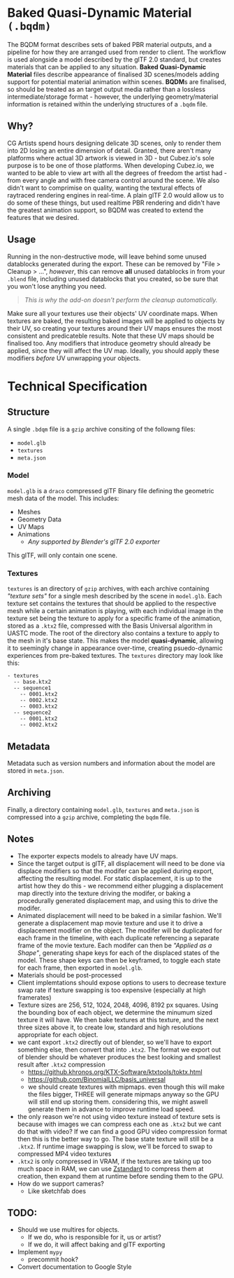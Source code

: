 # Baked Quasi-Dynamic Material `(.bqdm)` 
The BQDM format describes sets of baked PBR material outputs, and a pipeline for how they are arranged used from render to client. The workflow is used alongside a model described by the glTF 2.0 standard, but creates materials that can be applied to any situation. **Baked Quasi-Dynamic Material** files describe appearance of finalised 3D scenes/models adding support for potential material animation within scenes. **BQDM**s are finalised, so should be treated as an target output media rather than a lossless intermediate/storage format - however, the underlying geometry/material information is retained within the underlying structures of a `.bqdm` file.

## Why?
CG Artists spend hours designing delicate 3D scenes, only to render them into 2D losing an entire dimension of detail. Granted, there aren't many platforms where actual 3D artwork is viewed in 3D - but Cubez.io's sole purpose is to be one of those platforms. When developing Cubez.io, we wanted to be able to view art with all the degrees of freedom the artist had - from every angle and with free camera control around the scene. We also didn't want to comprimise on quality, wanting the textural effects of raytraced rendering engines in real-time. A plain glTF 2.0 would allow us to do some of these things, but used realtime PBR rendering and didn't have the greatest animation support, so BQDM was created to extend the features that we desired.

## Usage
Running in the non-destructive mode, will leave behind some unused datablocks generated during the export. These can be removed by "File > Cleanup > ...", *however*, this can remove **all** unused datablocks in from your `.blend` file, including unused datablocks that you created, so be sure that you won't lose anything you need.
> *This is why the add-on doesn't perform the cleanup automatically.*

Make sure all your textures use their objects' UV coordinate maps. When textures are baked, the resulting baked images will be applied to objects by their UV, so creating your textures around their UV maps ensures the most consistent and predicateble results. Note that these UV maps should be finalised too. Any modifiers that introduce geometry should already be applied, since they will affect the UV map. Ideally, you should apply these modifiers *before* UV unwrapping your objects.

# Technical Specification
## Structure
A single `.bdqm` file is a `gzip` archive consiting of the followng files:
- `model.glb`
- `textures`
- `meta.json`

### Model
`model.glb` is a `draco` compressed glTF Binary file defining the geometric mesh data of the model. This includes:
- Meshes
- Geometry Data
- UV Maps
- Animations
	- *Any supported by Blender's glTF 2.0 exporter*

This glTF, will only contain one scene.

### Textures
`textures` is an directory of `gzip` archives, with each archive containing *"texture sets"* for a single mesh described by the scene in `model.glb`. Each texture set contains the textures that should be applied to the respective mesh while a certain animation is playing, with each individual image in the texture set being the texture to apply for a specific frame of the animation, stored as a `.ktx2` file, compressed with the Basis Universal algorithm in UASTC mode. The root of the directory also contains a texture to apply to the mesh in it's base state. This makes the model **quasi-dynamic**, allowing it to seemingly change in appearance over-time, creating psuedo-dynamic experiences from pre-baked textures. The `textures` directory may look like this:
```
- textures
  -- base.ktx2
  -- sequence1
    -- 0001.ktx2
    -- 0002.ktx2
    -- 0003.ktx2
  -- sequence2
    -- 0001.ktx2
    -- 0002.ktx2
```

## Metadata
Metadata such as version numbers and information about the model are stored in `meta.json`.

## Archiving
Finally, a directory containing `model.glb`, `textures` and `meta.json` is compressed into a `gzip` archive, completing the `bqdm` file.

## Notes
- The exporter expects models to already have UV maps.
- Since the target output is glTF, all displacement will need to be done via displace modifiers so that the modifer can be applied during export, affecting the resulting model. For static displacement, it is up to the artist how they do this - we recommend either plugging a displacement map directly into the texture driving the modifer, or baking a procedurally generated displacement map, and using this to drive the modifer.
- Animated displacement will need to be baked in a similar fashion. We'll generate a displacement map movie texture and use it to drive a displacement modifier on the object. The modifer will be duplicated for each frame in the timeline, with each duplicate referencing a separate frame of the movie texture. Each modifer can then be *"Applied as a Shape"*, generating shape keys for each of the displaced states of the model. These shape keys can then be keyframed, to toggle each state for each frame, then exported in `model.glb`.
- Materials should be post-processed
- Client implemtations should expose options to users to decrease texture swap rate if texture swapping is too expensive (especially at high framerates)
- Texture sizes are 256, 512, 1024, 2048, 4096, 8192 px squares. Using the bounding box of each object, we determine the minumum sized texture it will have. We then bake textures at this texture, and the next three sizes above it, to create low, standard and high resolutions appropriate for each object.
- we cant export `.ktx2` directly out of blender, so we'll have to export something else, then convert that into `.ktx2`. The format we export out of blender should be whatever produces the best looking and smallest result after `.ktx2` compression
  - https://github.khronos.org/KTX-Software/ktxtools/toktx.html
  - https://github.com/BinomialLLC/basis_universal
  - we should create textures with mipmaps. even though this will make the files bigger, THREE will generate mipmaps anyway so the GPU will still end up storing them. considering this, we might aswell generate them in advance to improve runtime load speed.
- the only reason we're not using video texture instead of texture sets is because with images we can compress each one as `.ktx2` but we cant do that with video? If we can find a good GPU video compression format then this is the better way to go. The base state texture will still be a `.ktx2`. If runtime image swapping is slow, we'll be forced to swap to compressed MP4 video textures
- `.ktx2` is only compressed in VRAM, if the textures are taking up too much space in RAM, we can use [Zstandard](https://facebook.github.io/zstd/) to compress them at creation, then expand them at runtime before sending them to the GPU.
- How do we support cameras?
  - Like sketchfab does

## TODO:
- Should we use multires for objects.
  - If we do, who is responsible for it, us or artist?
  - If we do, it will affect baking and glTF exporting
- Implement `mypy`
  - precommit hook?
- Convert documentation to Google Style